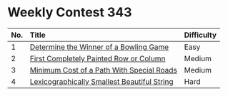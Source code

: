 # Weekly Contest 343

| No. | Title | Difficulty
|:---|:---|:---|
| 1 | [Determine the Winner of a Bowling Game](https://leetcode.com/problems/determine-the-winner-of-a-bowling-game/) | Easy
| 2 | [First Completely Painted Row or Column](https://leetcode.com/problems/first-completely-painted-row-or-column/) | Medium
| 3 | [Minimum Cost of a Path With Special Roads](https://leetcode.com/problems/minimum-cost-of-a-path-with-special-roads/) | Medium
| 4 | [Lexicographically Smallest Beautiful String](https://leetcode.com/problems/lexicographically-smallest-beautiful-string/) | Hard